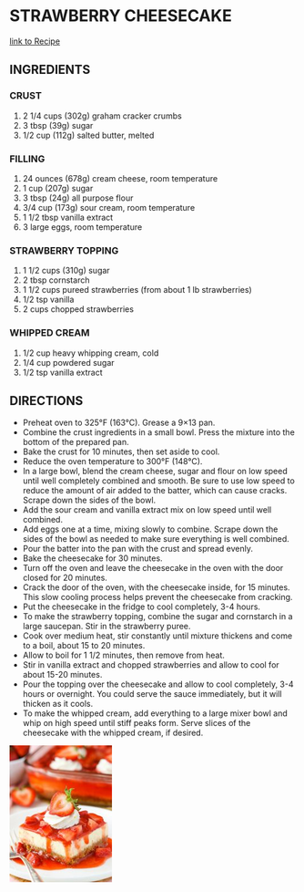 # STRAWBERRY CHEESECAKE
[link to Recipe](https://www.lifeloveandsugar.com/2017/06/23/easy-strawberry-cheesecake)

## INGREDIENTS
### CRUST
1. 2 1/4 cups (302g) graham cracker crumbs
2. 3 tbsp (39g) sugar
3. 1/2 cup (112g) salted butter, melted

### FILLING
1. 24 ounces (678g) cream cheese, room temperature
2. 1 cup (207g) sugar
3. 3 tbsp (24g) all purpose flour
4. 3/4 cup (173g) sour cream, room temperature
5. 1 1/2 tbsp vanilla extract
6. 3 large eggs, room temperature

### STRAWBERRY TOPPING
1. 1 1/2 cups (310g) sugar
2. 2 tbsp cornstarch
3. 1 1/2 cups pureed strawberries (from about 1 lb strawberries)
4. 1/2 tsp vanilla
5. 2 cups chopped strawberries

### WHIPPED CREAM
1. 1/2 cup heavy whipping cream, cold
2. 1/4 cup powdered sugar
3. 1/2 tsp vanilla extract

## DIRECTIONS
- Preheat oven to 325°F (163°C). Grease a 9×13 pan.
- Combine the crust ingredients in a small bowl. Press the mixture into the bottom of the prepared pan.
- Bake the crust for 10 minutes, then set aside to cool.
- Reduce the oven temperature to 300°F (148°C).
- In a large bowl, blend the cream cheese, sugar and flour on low speed until well completely combined and smooth. Be sure to use low speed to reduce the amount of air added to the batter, which can cause cracks. Scrape down the sides of the bowl.
- Add the sour cream and vanilla extract mix on low speed until well combined.
- Add eggs one at a time, mixing slowly to combine. Scrape down the sides of the bowl as needed to make sure everything is well combined.
- Pour the batter into the pan with the crust and spread evenly.
- Bake the cheesecake for 30 minutes.
- Turn off the oven and leave the cheesecake in the oven with the door closed for 20 minutes.
- Crack the door of the oven, with the cheesecake inside, for 15 minutes. This slow cooling process helps prevent the cheesecake from cracking.
- Put the cheesecake in the fridge to cool completely, 3-4 hours.
- To make the strawberry topping, combine the sugar and cornstarch in a large saucepan. Stir in the strawberry puree.
- Cook over medium heat, stir constantly until mixture thickens and come to a boil, about 15 to 20 minutes.
- Allow to boil for 1 1/2 minutes, then remove from heat.
- Stir in vanilla extract and chopped strawberries and allow to cool for about 15-20 minutes.
- Pour the topping over the cheesecake and allow to cool completely, 3-4 hours or overnight. You could serve the sauce immediately, but it will thicken as it cools.
- To make the whipped cream, add everything to a large mixer bowl and whip on high speed until stiff peaks form. Serve slices of the cheesecake with the whipped cream, if desired.

![Image of yummy CheeseCake](/images/Strawberry-Cheesecake.jpg)
